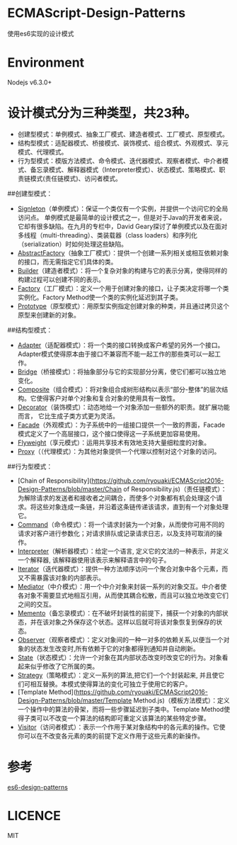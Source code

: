 # ECMAScript-Design-Patterns
使用es6实现的设计模式

# Environment
Nodejs v6.3.0+

# 设计模式分为三种类型，共23种。
- 创建型模式：单例模式、抽象工厂模式、建造者模式、工厂模式、原型模式。
- 结构型模式：适配器模式、桥接模式、装饰模式、组合模式、外观模式、享元模式、代理模式。
- 行为型模式：模版方法模式、命令模式、迭代器模式、观察者模式、中介者模式、备忘录模式、解释器模式（Interpreter模式）、状态模式、策略模式、职责链模式(责任链模式)、访问者模式。

##创建型模式：
- [Signleton](https://github.com/ryouaki/ECMAScript-Design-Patterns/blob/master/Signleton.js)（单例模式）：保证一个类仅有一个实例，并提供一个访问它的全局访问点。 单例模式是最简单的设计模式之一，但是对于Java的开发者来说，它却有很多缺陷。在九月的专栏中，David Geary探讨了单例模式以及在面对多线程（multi-threading）、类装载器（class loaders）和序列化（serialization）时如何处理这些缺陷。  
- [AbstractFactory](https://github.com/ryouaki/ECMAScript-Design-Patterns/blob/master/AbstractFactory.js)（抽象工厂模式）：提供一个创建一系列相关或相互依赖对象的接口，而无需指定它们具体的类。  
- [Builder](https://github.com/ryouaki/ECMAScript2016-Design-Patterns/blob/master/Builder.js)（建造者模式）：将一个复杂对象的构建与它的表示分离，使得同样的构建过程可以创建不同的表示。  
- [Factory](https://github.com/ryouaki/ECMAScript2016-Design-Patterns/blob/master/Factory.js)（工厂模式）：定义一个用于创建对象的接口，让子类决定将哪一个类实例化。Factory Method使一个类的实例化延迟到其子类。  
- [Prototype](https://github.com/ryouaki/ECMAScript2016-Design-Patterns/blob/master/Prototype.js)（原型模式）：用原型实例指定创建对象的种类，并且通过拷贝这个原型来创建新的对象。

##结构型模式：
- [Adapter](https://github.com/ryouaki/ECMAScript2016-Design-Patterns/blob/master/Adapter.js)（适配器模式）：将一个类的接口转换成客户希望的另外一个接口。Adapter模式使得原本由于接口不兼容而不能一起工作的那些类可以一起工作。
- [Bridge](https://github.com/ryouaki/ECMAScript2016-Design-Patterns/blob/master/Bridge.js)（桥接模式）：将抽象部分与它的实现部分分离，使它们都可以独立地变化。
- [Composite](https://github.com/ryouaki/ECMAScript2016-Design-Patterns/blob/master/Composite.js)（组合模式）：将对象组合成树形结构以表示“部分-整体”的层次结构。它使得客户对单个对象和复合对象的使用具有一致性。
- [Decorator](https://github.com/ryouaki/ECMAScript2016-Design-Patterns/blob/master/Decorator.js)（装饰模式）：动态地给一个对象添加一些额外的职责。就扩展功能而言， 它比生成子类方式更为灵活。
- [Facade](https://github.com/ryouaki/ECMAScript2016-Design-Patterns/blob/master/Facade.js)（外观模式）：为子系统中的一组接口提供一个一致的界面，Facade模式定义了一个高层接口，这个接口使得这一子系统更加容易使用。
- [Flyweight](https://github.com/ryouaki/ECMAScript2016-Design-Patterns/blob/master/Flyweight.js)（享元模式）：运用共享技术有效地支持大量细粒度的对象。
- [Proxy](https://github.com/ryouaki/ECMAScript2016-Design-Patterns/blob/master/Proxy.js)（（代理模式）：为其他对象提供一个代理以控制对这个对象的访问。

##行为型模式：
- [Chain of Responsibility](https://github.com/ryouaki/ECMAScript2016-Design-Patterns/blob/master/Chain of Responsibility.js)（责任链模式）：为解除请求的发送者和接收者之间耦合，而使多个对象都有机会处理这个请求。将这些对象连成一条链，并沿着这条链传递该请求，直到有一个对象处理它。
- [Command](https://github.com/ryouaki/ECMAScript2016-Design-Patterns/blob/master/Command.js)（命令模式）：将一个请求封装为一个对象，从而使你可用不同的请求对客户进行参数化；对请求排队或记录请求日志，以及支持可取消的操作。
- [Interpreter](https://github.com/ryouaki/ECMAScript2016-Design-Patterns/blob/master/Interpreter.js)（解析器模式）：给定一个语言, 定义它的文法的一种表示，并定义一个解释器, 该解释器使用该表示来解释语言中的句子。
- [Iterator](https://github.com/ryouaki/ECMAScript2016-Design-Patterns/blob/master/Iterator.js)（迭代器模式）：提供一种方法顺序访问一个聚合对象中各个元素，而又不需暴露该对象的内部表示。
- [Mediator](https://github.com/ryouaki/ECMAScript2016-Design-Patterns/blob/master/Mediator.js)（中介模式）：用一个中介对象来封装一系列的对象交互。中介者使各对象不需要显式地相互引用，从而使其耦合松散，而且可以独立地改变它们之间的交互。
- [Memento](https://github.com/ryouaki/ECMAScript2016-Design-Patterns/blob/master/Memento.js)（备忘录模式）：在不破坏封装性的前提下，捕获一个对象的内部状态，并在该对象之外保存这个状态。这样以后就可将该对象恢复到保存的状态。
- [Observer](https://github.com/ryouaki/ECMAScript2016-Design-Patterns/blob/master/Observer.js)（观察者模式）：定义对象间的一种一对多的依赖关系,以便当一个对象的状态发生改变时,所有依赖于它的对象都得到通知并自动刷新。
- [State](https://github.com/ryouaki/ECMAScript2016-Design-Patterns/blob/master/State.js)（状态模式）：允许一个对象在其内部状态改变时改变它的行为。对象看起来似乎修改了它所属的类。
- [Strategy](https://github.com/ryouaki/ECMAScript2016-Design-Patterns/blob/master/Strategy.js)（策略模式）：定义一系列的算法,把它们一个个封装起来, 并且使它们可相互替换。本模式使得算法的变化可独立于使用它的客户。
- [Template Method](https://github.com/ryouaki/ECMAScript2016-Design-Patterns/blob/master/Template Method.js)（模板方法模式）：定义一个操作中的算法的骨架，而将一些步骤延迟到子类中。Template Method使得子类可以不改变一个算法的结构即可重定义该算法的某些特定步骤。
- [Visitor](https://github.com/ryouaki/ECMAScript2016-Design-Patterns/blob/master/Visitor.js)（访问者模式）：表示一个作用于某对象结构中的各元素的操作。它使你可以在不改变各元素的类的前提下定义作用于这些元素的新操作。

# 参考
[es6-design-patterns](https://github.com/loredanacirstea/es6-design-patterns)

# LICENCE
MIT